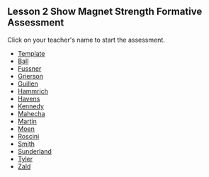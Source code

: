 ## Lesson 2 Show Magnet Strength Formative Assessment

Click on your teacher's name to start the assessment.

* [Template](https://docs.google.com/forms/d/e/1FAIpQLSfVCBNF7jxA5KNb4fRwnb9eVQlmpz4HiofQ7IzMcdEU5oqtKQ/viewform)
* [Ball]()
* [Fussner](https://docs.google.com/forms/d/e/1FAIpQLSfa8o-By4QNDPCb84fbFycyqIM4me0qQmY1f1v8WBMgmK9kqA/viewform?usp=sf_link)
* [Grierson](https://docs.google.com/forms/d/e/1FAIpQLScCHSx2ipUonO0mJsXV-hZ8Mflm0CmxPx1R5-m3sq4LXSTogg/viewform?usp=sf_link)
* [Guillen]()
* [Hammrich](https://docs.google.com/forms/d/e/1FAIpQLSc7XFGkdYu0QKZ7fFgxljBEyablUnttzk39Ljz6LXwJIg1PeA/viewform?usp=sf_link)
* [Havens]()
* [Kennedy](https://docs.google.com/forms/d/e/1FAIpQLSd9taDfOnuVoSWPO9yy3cyrO5-znZd8PfPzzSg_mQJr6_Jp8w/viewform?usp=sf_link)
* [Mahecha](https://docs.google.com/forms/d/e/1FAIpQLScre0ddnJUCmGMmD9F7cEFwLEB8esNAGo2mTIEkr_n2XJouPA/viewform?usp=sf_link)
* [Martin]()
* [Moen]()
* [Roscini]()
* [Smith]()
* [Sunderland]()
* [Tyler]()
* [Zald]()
